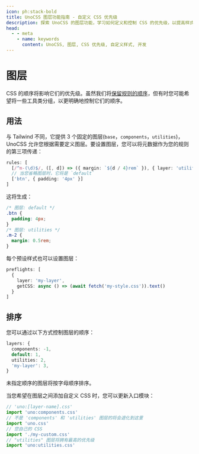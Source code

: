 ```yaml
---
icon: ph:stack-bold
title: UnoCSS 图层功能指南 - 自定义 CSS 优先级
description: 探索 UnoCSS 的图层功能，学习如何定义和控制 CSS 的优先级，以提高样式的灵活性与可维护性。
head:
  - - meta
    - name: keywords
      content: UnoCSS, 图层, CSS 优先级, 自定义样式, 开发
---
```


# 图层

CSS 的顺序将影响它们的优先级。虽然我们将[保留规则的顺序](/config/rules#排序)，但有时您可能希望将一些工具类分组，以更明确地控制它们的顺序。

## 用法

与 Tailwind 不同，它提供 3 个固定的图层(`base`，`components`，`utilities`)，UnoCSS 允许您根据需要定义图层。要设置图层，您可以将元数据作为您的规则的第三项传递：

```ts
rules: [
  [/^m-(\d)$/, ([, d]) => ({ margin: `${d / 4}rem` }), { layer: 'utilities' }],
  // 当您省略图层时，它将是 `default`
  ['btn', { padding: '4px' }]
]
```

这将生成：

```css
/* 图层: default */
.btn {
  padding: 4px;
}
/* 图层: utilities */
.m-2 {
  margin: 0.5rem;
}
```

每个预设样式也可以设置图层：

```ts
preflights: [
  {
    layer: 'my-layer',
    getCSS: async () => (await fetch('my-style.css')).text()
  }
]
```

## 排序

您可以通过以下方式控制图层的顺序：

<!--eslint-skip-->

```ts
layers: {
  components: -1,
  default: 1,
  utilities: 2,
  'my-layer': 3,
}
```

未指定顺序的图层将按字母顺序排序。

当您希望在图层之间添加自定义 CSS 时，您可以更新入口模块：

```ts
// 'uno:[layer-name].css'
import 'uno:components.css'
// 不是 'components' 和 'utilities' 图层的将会退化到这里
import 'uno.css'
// 您自己的 CSS
import './my-custom.css'
// "utilities" 图层将拥有最高的优先级
import 'uno:utilities.css'
```
